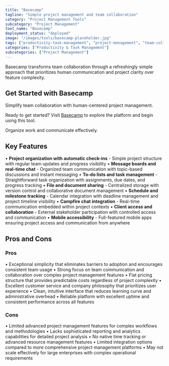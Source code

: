 ```yaml
---
title: "Basecamp"
tagline: "Simple project management and team collaboration"
category: "Project Management Tools"
subcategory: "Project Management"
tool_name: "Basecamp"
deployment_status: "deployed"
image: "/images/tools/basecamp-placeholder.jpg"
tags: ["productivity-task-management", "project-management", "team-collaboration", "simple-interface", "client-communication"]
categories: ["Productivity & Task Management"]
subcategories: ["Project Management"]
---
```

Basecamp transforms team collaboration through a refreshingly simple approach that prioritizes human communication and project clarity over feature complexity.

## Get Started with Basecamp

Simplify team collaboration with human-centered project management. 

Ready to get started? Visit [Basecamp](https://basecamp.com) to explore the platform and begin using this tool.

Organize work and communicate effectively.

## Key Features

• **Project organization with automatic check-ins** - Simple project structure with regular team updates and progress visibility
• **Message boards and real-time chat** - Organized team communication with topic-based discussions and instant messaging
• **To-do lists and task management** - Straightforward task organization with assignments, due dates, and progress tracking
• **File and document sharing** - Centralized storage with version control and collaborative document management
• **Schedule and milestone tracking** - Calendar integration with deadline management and project timeline visibility
• **Campfire chat integration** - Real-time communication embedded within project contexts
• **Client access and collaboration** - External stakeholder participation with controlled access and communication
• **Mobile accessibility** - Full-featured mobile apps ensuring project access and communication from anywhere

## Pros and Cons

### Pros
• Exceptional simplicity that eliminates barriers to adoption and encourages consistent team usage
• Strong focus on team communication and collaboration over complex project management features
• Flat pricing structure that provides predictable costs regardless of project complexity
• Excellent customer service and company philosophy that prioritizes user experience
• Clean, intuitive interface that reduces learning curve and administrative overhead
• Reliable platform with excellent uptime and consistent performance across all features

### Cons
• Limited advanced project management features for complex workflows and methodologies
• Lacks sophisticated reporting and analytics capabilities for detailed project analysis
• No native time tracking or advanced resource management features
• Limited integration options compared to more comprehensive project management platforms
• May not scale effectively for large enterprises with complex operational requirements
